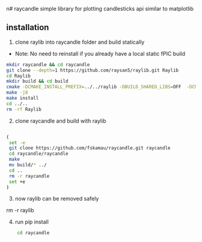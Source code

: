 n# raycandle
simple library for plotting candlesticks
api similar to matplotlib

## installation

1. clone raylib into raycandle folder and build statically
 - Note: No need to reinstall if you already have a local static fPIC build

 ```bash 
 mkdir raycandle && cd raycandle
 git clone --depth=1 https://github.com/raysan5/raylib.git Raylib
 cd Raylib
 mkdir build && cd build 
 cmake -DCMAKE_INSTALL_PREFIX=../../raylib -DBUILD_SHARED_LIBS=OFF  -DCMAKE_BUILD_TYPE=Release  -DCMAKE_POSITION_INDEPENDENT_CODE=ON  ..
 make -j8
 make install
 cd ../..
 rm -rf Raylib
 ```
 
 2. clone raycandle and build with raylib
 
 ```bash

(
  set -e
  git clone https://github.com/fskamau/raycandle.git raycandle
  cd raycandle/raycandle
  make
  mv build/* ../
  cd ..
  rm -r raycandle
  set +e
) 
```
3. now raylib can be removed safely

rm -r raylib

4. run pip install
 
 ```bash 
	 cd raycandle 
	 
